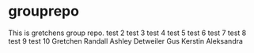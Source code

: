 # grouprepo
This is gretchens group repo. 
test 2
test 3
test 4
test 5
test 6
test 7
test 8
test 9
test 10
Gretchen
Randall
Ashley
Detweiler
Gus
Kerstin
Aleksandra
